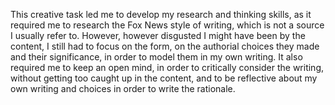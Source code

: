 This creative task led me to develop my research and thinking skills, as it required me to research the Fox News style of writing, which is not a source I usually refer to. However, however disgusted I might have been by the content, I still had to focus on the form, on the authorial choices they made and their significance, in order to model them in my own writing. It also required me to keep an open mind, in order to critically consider the writing, without getting too caught up in the content, and to be reflective about my own writing and choices in order to write the rationale.